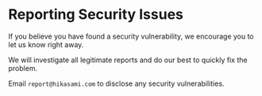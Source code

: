 # Reporting Security Issues

If you believe you have found a security vulnerability, we encourage you to let us know right away.

We will investigate all legitimate reports and do our best to quickly fix the problem.

Email `report@hikasami.com` to disclose any security vulnerabilities.
